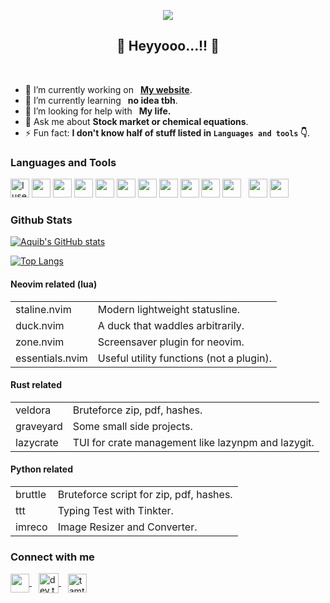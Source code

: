 <!-- <h4>Its me:</h4> -->
<p align='center'>
    <img src='https://i.imgur.com/qLKSbiI.png' />
</p>

<h2 align="center"> 💃 Heyyooo...!!  🕺</h2><br />

- 🔭 I’m currently working on  **[My website](https://tamton-aquib.github.io)**.
- 🌱 I’m currently learning  **no idea tbh**.
- 🤝 I’m looking for help with  **My life.**
- 💬 Ask me about  **Stock market or chemical equations**.
- ⚡ Fun fact:  **I don't know half of stuff listed in `Languages and tools` :point_down:**.


### Languages and Tools
<p align="left"> 
	<img src="https://img.icons8.com/material-sharp/48/4a90e2/arch-linux.png" alt="I use Arch btw" width="30"/>
	<img src="https://img.icons8.com/ios-filled/50/fa314a/git.png" width="30"/>
	<img src="https://img.icons8.com/ios-filled/50/4a90e2/c-plus-plus-logo.png" width="30"/>
	<img src="https://img.icons8.com/ios-glyphs/60/fa314a/css3.png" width="30"/>
	<img src="https://img.icons8.com/color/48/4a90e2/dart.png" width="30"/>
	<img src="https://img.icons8.com/windows/96/fa314a/console.png" width="30"/>
	<img src="https://img.icons8.com/ios-filled/50/4a90e2/flutter.png" width="30"/>
	<img src="https://img.icons8.com/ios-filled/50/fa314a/html-5--v2.png" width="30"/>
	<img src="https://img.icons8.com/ios-glyphs/30/4a90e2/javascript.png" width="30"/>
	<img src="https://img.icons8.com/ios-filled/50/fa314a/java-coffee-cup-logo--v1.png" width="30"/>
	<img src="https://img.icons8.com/ios-filled/50/4a90e2/python.png" width="30"/> &nbsp;
	<img src="https://img.icons8.com/material-sharp/50/fa314a/crab.png" width="30"/>
	<img src="https://img.icons8.com/wired/64/4a90e2/svetle.png"/ width="30">
</p>

### Github Stats

[![Aquib's GitHub stats](https://github-readme-stats.vercel.app/api?username=tamton-aquib&hide=prs&custom_title=My%20Github%20Stat's&show_icons=true&theme=dracula&border_radius=10&hide_border=true&bg_color=15,0d1117,1a1b26)](https://github.com/anuraghazra/github-readme-stats)

[![Top Langs](https://github-readme-stats.vercel.app/api/top-langs/?username=tamton-aquib&hide=Vim+Script,CSS,Vim+Snippet,C,Roff&theme=dracula&hide_border=true&border_radius=10&bg_color=15,0d1117,1a1b26&show_icons=true&layout=compact)](https://github.com/anuraghazra/github-readme-stats)

#### Neovim related (lua)
<table>
<tr>
    <td>staline.nvim</td>
    <td>Modern lightweight statusline.</td>
</tr>
<tr>
    <td>duck.nvim</td>
    <td>A duck that waddles arbitrarily.</td>
</tr>
<tr>
    <td>zone.nvim</td>
    <td>Screensaver plugin for neovim.</td>
</tr>
<tr>
    <td>essentials.nvim</td>
    <td>Useful utility functions (not a plugin).</td>
</tr>
</table>

#### Rust related
<table>
<tr>
    <td>veldora</td>
    <td>Bruteforce zip, pdf, hashes.</td>
</tr>
<tr>
    <td>graveyard</td>
    <td>Some small side projects.</td>
</tr>
<tr>
    <td>lazycrate</td>
    <td>TUI for crate management like lazynpm and lazygit.</td>
</tr>
</table>

#### Python related
<table>
<tr>
    <td>bruttle</td>
    <td>Bruteforce script for zip, pdf, hashes.</td>
</tr>
<tr>
    <td>ttt</td>
    <td>Typing Test with Tinkter.</td>
</tr>
<tr>
    <td>imreco</td>
    <td>Image Resizer and Converter.</td>
</tr>
</table>

### Connect with me
<p align="left">
<a href="https://discordapp.com/users/845674119391477820" target="blank">
	<img align="center" target="_blank" src="https://img.icons8.com/color/96/000000/discord.png" width="30" />
</a>&ensp;
<a href="https://dev.to/tamtonaquib" target="blank">
	<img align="center" src="https://img.icons8.com/ios-filled/50/4a90e2/devpost.png" alt="dev.to" width="32"/>
</a>&ensp;
<a href="https://twitter.com/tamton_aquib" target="blank">
	<img align="center" target="_blank" src="https://img.icons8.com/plasticine/100/000000/twitter--v2.png" alt="tamton_aquib" width="30" />
</a>
</p>

